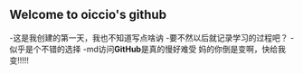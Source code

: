 ## Welcome to oiccio's github
-这是我创建的第一天，我也不知道写点啥讷
-要不然以后就记录学习的过程吧？
-似乎是个不错的选择
-md访问**GitHub**是真的慢好难受
妈的你倒是变啊，快给我变!!!!!

